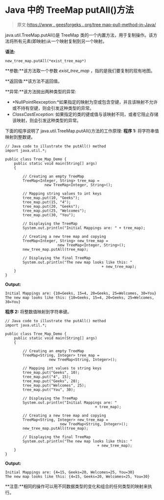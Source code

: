 # Java 中的 TreeMap putAll()方法

> 原文:[https://www . geesforgeks . org/tree map-pull-method-in-Java/](https://www.geeksforgeeks.org/treemap-putall-method-in-java/)

java.util.TreeMap.putAll()是 TreeMap 类的一个内置方法，用于复制操作。该方法将所有元素(即映射)从一个映射复制到另一个映射。

**语法:**

```
new_tree_map.putAll(*exist_tree_map*)
```

**参数:**该方法取一个参数 *exist_tree_map* ，指的是我们要复制的现有地图。

**返回值:**该方法不返回值。

**异常:**该方法抛出两种类型的异常:

*   *NullPointRexception:*如果指定的映射为空或包含空键，并且该映射不允许或不持有空键，则会引发这种类型的异常。
*   *ClassCastException:* 如果指定的类的键或值与该映射不同，或者它阻止存储该映射，则会引发这种类型的异常。

下面的程序说明了 java.util.TreeMap.putAll()方法的工作原理:
**程序 1:** 将字符串值映射到整数键。

```
// Java code to illustrate the putAll() method
import java.util.*;

public class Tree_Map_Demo {
    public static void main(String[] args)
    {

        // Creating an empty TreeMap
        TreeMap<Integer, String> tree_map = 
                  new TreeMap<Integer, String>();

        // Mapping string values to int keys
        tree_map.put(10, "Geeks");
        tree_map.put(15, "4");
        tree_map.put(20, "Geeks");
        tree_map.put(25, "Welcomes");
        tree_map.put(30, "You");

        // Displaying the TreeMap
        System.out.println("Initial Mappings are: " + tree_map);

        // Creating a new tree map and copying
        TreeMap<Integer, String> new_tree_map = 
                        new TreeMap<Integer, String>();
        new_tree_map.putAll(tree_map);

        // Displaying the final TreeMap
        System.out.println("The new map looks like this: "
                                            + new_tree_map);
    }
}
```

**Output:**

```
Initial Mappings are: {10=Geeks, 15=4, 20=Geeks, 25=Welcomes, 30=You}
The new map looks like this: {10=Geeks, 15=4, 20=Geeks, 25=Welcomes, 30=You}

```

**程序 2:** 将整数值映射到字符串键。

```
// Java code to illustrate the putAll() method
import java.util.*;

public class Tree_Map_Demo {
    public static void main(String[] args)
    {

        // Creating an empty TreeMap
        TreeMap<String, Integer> tree_map = 
                    new TreeMap<String, Integer>();

        // Mapping int values to string keys
        tree_map.put("Geeks", 10);
        tree_map.put("4", 15);
        tree_map.put("Geeks", 20);
        tree_map.put("Welcomes", 25);
        tree_map.put("You", 30);

        // Displaying the TreeMap
        System.out.println("Initial Mappings are: "
                                         + tree_map);

        // Creating a new tree map and copying
        TreeMap<String, Integer> new_tree_map = 
                         new TreeMap<String, Integer>();
        new_tree_map.putAll(tree_map);

        // Displaying the final TreeMap
        System.out.println("The new map looks like this: " 
                                          + new_tree_map);
    }
}
```

**Output:**

```
Initial Mappings are: {4=15, Geeks=20, Welcomes=25, You=30}
The new map looks like this: {4=15, Geeks=20, Welcomes=25, You=30}

```

**注意:**相同的操作可以用不同数据类型的变化和组合的任何类型的映射来执行。